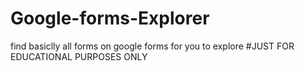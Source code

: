 # Google-forms-Explorer
 find basiclly all forms on google forms for you to explore
#JUST FOR EDUCATIONAL PURPOSES ONLY
